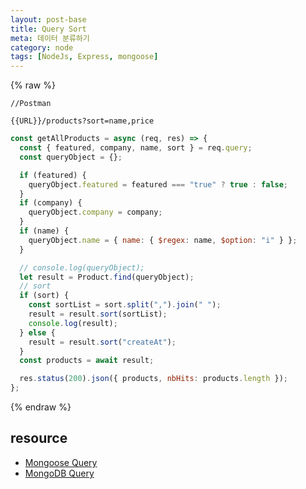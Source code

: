 ```yaml
---
layout: post-base
title: Query Sort
meta: 데이터 분류하기
category: node
tags: [NodeJs, Express, mongoose]
---
```


{% raw %}

```text
//Postman

{{URL}}/products?sort=name,price
```

```js
const getAllProducts = async (req, res) => {
  const { featured, company, name, sort } = req.query;
  const queryObject = {};

  if (featured) {
    queryObject.featured = featured === "true" ? true : false;
  }
  if (company) {
    queryObject.company = company;
  }
  if (name) {
    queryObject.name = { name: { $regex: name, $option: "i" } };
  }

  // console.log(queryObject);
  let result = Product.find(queryObject);
  // sort
  if (sort) {
    const sortList = sort.split(",").join(" ");
    result = result.sort(sortList);
    console.log(result);
  } else {
    result = result.sort("createAt");
  }
  const products = await result;

  res.status(200).json({ products, nbHits: products.length });
};
```

{% endraw %}

## resource

- [Mongoose Query](https://mongoosejs.com/docs/queries.html)
- [MongoDB Query](https://docs.mongodb.com/manual/reference/operator/query/)
